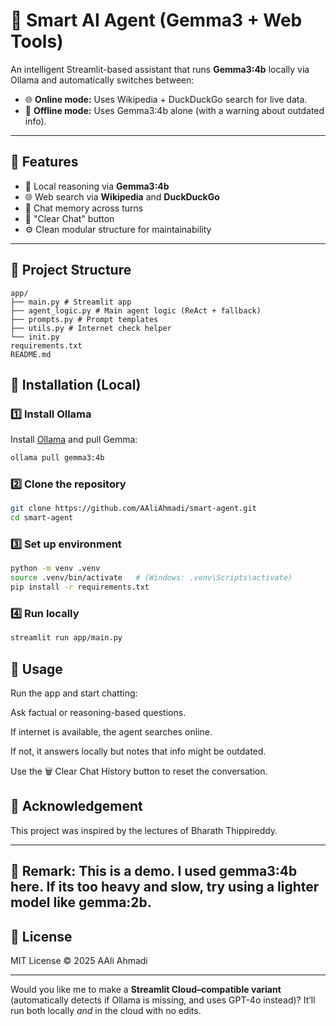 # 🤖 Smart AI Agent (Gemma3 + Web Tools)

An intelligent Streamlit-based assistant that runs **Gemma3:4b** locally via Ollama and automatically switches between:

- 🌐 **Online mode:** Uses Wikipedia + DuckDuckGo search for live data.
- 📴 **Offline mode:** Uses Gemma3:4b alone (with a warning about outdated info).

---

## 🚀 Features

- 🧠 Local reasoning via **Gemma3:4b**
- 🌐 Web search via **Wikipedia** and **DuckDuckGo**
- 💬 Chat memory across turns
- 🧹 "Clear Chat" button
- ⚙️ Clean modular structure for maintainability

---

## 🧱 Project Structure

```
app/
├── main.py # Streamlit app
├── agent_logic.py # Main agent logic (ReAct + fallback)
├── prompts.py # Prompt templates
├── utils.py # Internet check helper
└── init.py
requirements.txt
README.md
```





## 🧩 Installation (Local)

### 1️⃣ Install Ollama
Install [Ollama](https://ollama.com/download) and pull Gemma:

```bash
ollama pull gemma3:4b
```

### 2️⃣ Clone the repository
```bash
git clone https://github.com/AAliAhmadi/smart-agent.git
cd smart-agent
```

### 3️⃣ Set up environment
```bash
python -m venv .venv
source .venv/bin/activate   # (Windows: .venv\Scripts\activate)
pip install -r requirements.txt
```

### 4️⃣ Run locally
```bash
streamlit run app/main.py
```

## 🧠 Usage

Run the app and start chatting:

Ask factual or reasoning-based questions.

If internet is available, the agent searches online.

If not, it answers locally but notes that info might be outdated.

Use the 🗑️ Clear Chat History button to reset the conversation.



## 🙏 Acknowledgement
This project was inspired by the lectures of Bharath Thippireddy.

---

## 🧠 Remark: This is a demo. I used gemma3:4b here. If its too heavy and slow, try using a lighter model like gemma:2b.


## 📄 License

MIT License © 2025 AAli Ahmadi

---

Would you like me to make a **Streamlit Cloud–compatible variant** (automatically detects if Ollama is missing, and uses GPT-4o instead)? It’ll run both locally *and* in the cloud with no edits.



